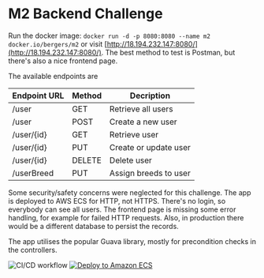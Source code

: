 # M2 Backend Challenge

Run the docker image: `docker run -d -p 8080:8080 --name m2 docker.io/bergers/m2` or visit 
[http://18.194.232.147:8080/](http://18.194.232.147:8080/).
The best method to test is Postman, but there's also a nice frontend page. 

The available endpoints are

Endpoint URL | Method | Decription
--- | --- | ---
/user | GET | Retrieve all users
/user | POST | Create a new user
/user/{id} | GET | Retrieve user
/user/{id} | PUT | Create or update user
/user/{id} | DELETE | Delete user
/userBreed | PUT | Assign breeds to user

Some security/safety concerns were neglected for this challenge. The app is deployed to AWS ECS for HTTP, not HTTPS. 
There's no login, so everybody can see all users. The frontend page is missing some error handling,
for example for failed HTTP requests. Also, in production there would be a different database to persist the records.

The app utilises the popular Guava library, mostly for precondition checks in the controllers.

![CI/CD workflow](https://github.com/berger-devel/m2/actions/workflows/maven.yml/badge.svg)
[![Deploy to Amazon ECS](https://github.com/berger-devel/m2/actions/workflows/aws.yml/badge.svg)](https://github.com/berger-devel/m2/actions/workflows/aws.yml)
